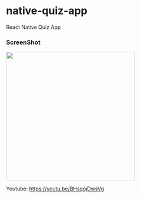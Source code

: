 # native-quiz-app
React Native Quiz App

### ScreenShot
<img src="https://user-images.githubusercontent.com/66277966/215778036-b469da35-fdfd-4705-b9f7-08c5fede5240.png"
 width="350" />
 
 
Youtube:
https://youtu.be/BHsqojDwsVg

